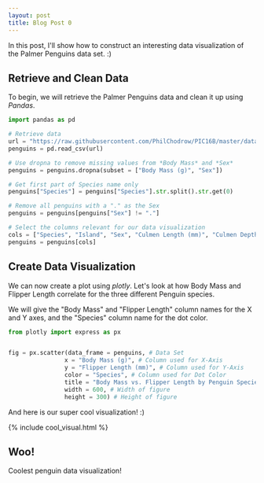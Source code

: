 ```yaml
---
layout: post
title: Blog Post 0 
---
```


In this post, I'll show how to construct an interesting data visualization of the Palmer Penguins data set. :) 

## Retrieve and Clean Data
To begin, we will retrieve the Palmer Penguins data and clean it up using *Pandas*. 


```python
import pandas as pd

# Retrieve data
url = "https://raw.githubusercontent.com/PhilChodrow/PIC16B/master/datasets/palmer_penguins.csv"
penguins = pd.read_csv(url)

# Use dropna to remove missing values from *Body Mass* and *Sex*
penguins = penguins.dropna(subset = ["Body Mass (g)", "Sex"])

# Get first part of Species name only 
penguins["Species"] = penguins["Species"].str.split().str.get(0)

# Remove all penguins with a "." as the Sex
penguins = penguins[penguins["Sex"] != "."]

# Select the columns relevant for our data visualization
cols = ["Species", "Island", "Sex", "Culmen Length (mm)", "Culmen Depth (mm)", "Flipper Length (mm)", "Body Mass (g)"]
penguins = penguins[cols]
```

## Create Data Visualization
We can now create a plot using *plotly*. 
Let's look at how Body Mass and Flipper Length correlate for the three different Penguin species.

We will give the "Body Mass" and "Flipper Length" column names for the X and Y axes, and the "Species"
column name for the dot color.



```python
from plotly import express as px


fig = px.scatter(data_frame = penguins, # Data Set
                x = "Body Mass (g)", # Column used for X-Axis 
                y = "Flipper Length (mm)", # Column used for Y-Axis 
                color = "Species", # Column used for Dot Color
                title = "Body Mass vs. Flipper Length by Penguin Species", # Title of plot 
                width = 600, # Width of figure 
                height = 300) # Height of figure 

```


And here is our super cool visualization! :) 

{% include cool_visual.html %}


## Woo!
Coolest penguin data visualization! 
